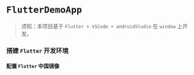 # `FlutterDemoApp`

> 须知：本项目基于 `Flutter + VSCode + androidStudio` 在 `window` 上开发。

### 搭建 `Flutter` 开发环境

#### 配置 `Flutter` 中国镜像


